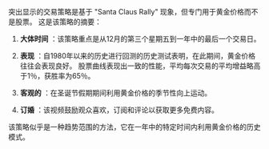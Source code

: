突出显示的交易策略是基于 "Santa Claus Rally" 现象，但专门用于黄金价格而不是股票。 这是该策略的摘要：

1. **大体时间** ：该策略重点是从12月的第三个星期五到一年中的最后一个交易日。

2. **表现** ：自1980年以来的历史进行回测的历史测试表明，在此期间，黄金价格往往会表现良好。 股票曲线表现出一致的性能，平均每次交易的平均增益略高于1％，获胜率为65％。

3. **客观的** ：在圣诞节假期期间利用黄金价格的季节性向上运动。

4. **订婚** ：该视频鼓励观众喜欢，订阅和评论以获取更多免费内容。

该策略似乎是一种趋势范围的方法，它在一年中的特定时间内利用黄金价格的历史模式。